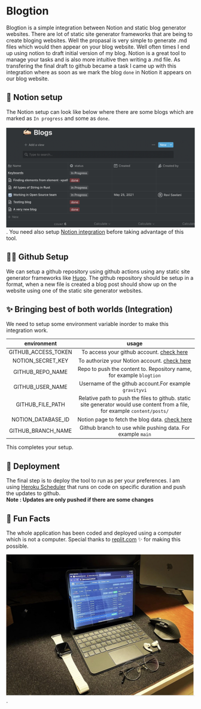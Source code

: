 # Blogtion
Blogtion is a simple integration between Notion and static blog generator websites. There are lot of static site generator frameworks that are being to create bloging websites. 
Well the propasal is very simple to generate .md files which would then appear on your blog website. Well often times I end up using notion to draft initial version of my blog.
Notion is a great tool to manage your tasks and is also more intuitive then writing a .md file. As transfering the final draft to github became a task I came up with this integration where
as soon as we mark the blog `done` in Notion it appears on our blog website.

## 🔖 Notion setup
The Notion setup can look like below where there are some blogs which are marked as `In progress` and some as `done`.
<br>
<br>
![Notion-setup](.github/images/notion-setup.jpeg).
You need also setup [Notion integration](https://www.notion.so/my-integrations) before taking advantage of this tool. 

## 👨‍💻 Github Setup
We can setup a github repository using github actions using any static site generator frameworks like [Hugo](https://gohugo.io/hosting-and-deployment/hosting-on-github/).
The github repository should be setup in a format, when a new file is created a blog post 
should show up on the website using one of the static site generator websites.

## ✨ Bringing best of both worlds (Integration)
 We need to setup some environment variable inorder to make this integration work.
 
| environment | usage  |
| :-------:   | :----: |
| GITHUB_ACCESS_TOKEN     | To access your github account. [check here](https://docs.github.com/en/authentication/keeping-your-account-and-data-secure/creating-a-personal-access-token) |
| NOTION_SECRET_KEY| To authorize your Notion account. [check here](https://developers.notion.com/docs/getting-started)  |
| GITHUB_REPO_NAME | Repo to push the content to. Repository name, for example `blogtion` |
| GITHUB_USER_NAME | Username of the github account.For example `gravityvi` |
| GITHUB_FILE_PATH | Relative path to push the files to github. static site generator would use content from a file, for example `content/posts/` |
| NOTION_DATABASE_ID | Notion page to fetch the blog data. [check here](https://developers.notion.com/docs/getting-started#step-2-share-a-database-with-your-integration) |
| GITHUB_BRANCH_NAME | Github branch to use while pushing data. For example `main` |

This completes your setup.

## 🚀 Deployment
 The final step is to deploy the tool to run as per your preferences. I am using [Heroku Scheduler](https://devcenter.heroku.com/articles/scheduler#installing-the-add-on) that runs on code on specific duration and push the updates to github.<br>
 **Note : Updates are only pushed if there are some changes**

 ## 👾 Fun Facts
The whole application has been coded and deployed using a computer which is not a computer.
Special thanks to [replit.com](replict.com) ✨ for making this possible.

![Setup](.github/images/setup.jpeg).
